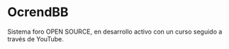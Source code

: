 # OcrendBB
Sistema foro OPEN SOURCE, en desarrollo activo con un curso seguido a través de YouTube.
